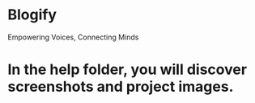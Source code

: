 # Blogify
 Empowering Voices, Connecting Minds

# In the help folder, you will discover screenshots and project images.
